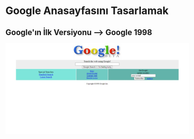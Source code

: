 # Google Anasayfasını Tasarlamak

## Google'ın İlk Versiyonu --> Google 1998

![Proje Resmi](Google.jpeg)
